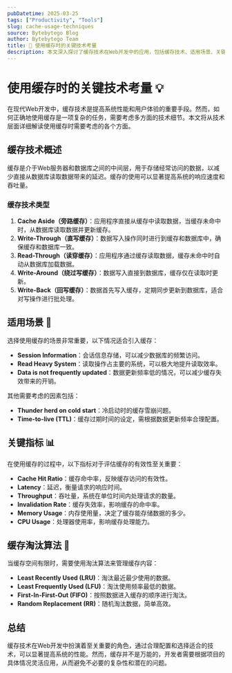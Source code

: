 ```yaml
---
pubDatetime: 2025-03-25
tags: ["Productivity", "Tools"]
slug: cache-usage-techniques
source: Bytebytego Blog
author: Bytebytego Team
title: 💾 使用缓存时的关键技术考量
description: 本文深入探讨了缓存技术在Web开发中的应用，包括缓存技术、适用场景、关键指标和缓存淘汰算法等内容，帮助开发者更好地理解和应用缓存技术。
---
```


# 使用缓存时的关键技术考量 💡

在现代Web开发中，缓存技术是提高系统性能和用户体验的重要手段。然而，如何正确地使用缓存是一项复杂的任务，需要考虑多方面的技术细节。本文将从技术层面详细解读使用缓存时需要考虑的各个方面。

## 缓存技术概述

缓存是介于Web服务器和数据库之间的中间层，用于存储经常访问的数据，以减少直接从数据库读取数据带来的延迟。缓存的使用可以显著提高系统的响应速度和吞吐量。

### 缓存技术类型

1. **Cache Aside（旁路缓存）**：应用程序直接从缓存中读取数据，当缓存未命中时，从数据库读取数据并更新缓存。
2. **Write-Through（直写缓存）**：数据写入操作同时进行到缓存和数据库中，确保缓存和数据库一致。
3. **Read-Through（读穿缓存）**：应用程序通过缓存读取数据，缓存未命中时自动从数据库加载数据。
4. **Write-Around（绕过写缓存）**：数据写入直接到数据库，缓存仅在读取时更新。
5. **Write-Back（回写缓存）**：数据首先写入缓存，定期同步更新到数据库，适合对写操作进行批处理。

## 适用场景 🎯

选择使用缓存的场景非常重要，以下情况适合引入缓存：

- **Session Information**：会话信息存储，可以减少数据库的频繁访问。
- **Read Heavy System**：读取操作占主要的系统，可以极大地提升读取效率。
- **Data is not frequently updated**：数据更新频率低的情况，可以减少缓存失效带来的开销。

其他需要考虑的因素包括：

- **Thunder herd on cold start**：冷启动时的缓存雪崩问题。
- **Time-to-live (TTL)**：缓存过期时间的设定，需根据数据更新频率合理配置。

## 关键指标 📊

在使用缓存的过程中，以下指标对于评估缓存的有效性至关重要：

- **Cache Hit Ratio**：缓存命中率，反映缓存访问的有效性。
- **Latency**：延迟，衡量请求的响应时间。
- **Throughput**：吞吐量，系统在单位时间内处理请求的数量。
- **Invalidation Rate**：缓存失效率，影响缓存的命中率。
- **Memory Usage**：内存使用量，决定了缓存能存储数据的多少。
- **CPU Usage**：处理器使用率，影响缓存处理能力。

## 缓存淘汰算法 🧠

当缓存空间有限时，需要使用淘汰算法来管理缓存内容：

- **Least Recently Used (LRU)**：淘汰最近最少使用的数据。
- **Least Frequently Used (LFU)**：淘汰使用频率最低的数据。
- **First-In-First-Out (FIFO)**：按照数据进入缓存的顺序进行淘汰。
- **Random Replacement (RR)**：随机淘汰数据，简单高效。

## 总结

缓存技术在Web开发中扮演着至关重要的角色，通过合理配置和选择适合的技术，可以显著提高系统的性能。然而，缓存并不是万能的，开发者需要根据项目的具体情况灵活应用，从而避免不必要的复杂性和潜在的问题。
